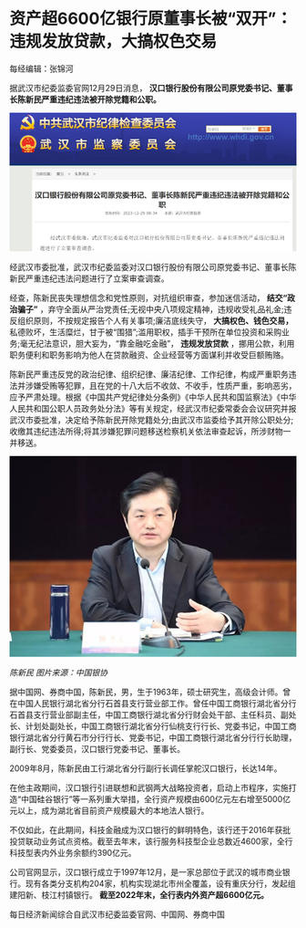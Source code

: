 # 资产超6600亿银行原董事长被“双开”：违规发放贷款，大搞权色交易

每经编辑：张锦河

据武汉市纪委监委官网12月29日消息， **汉口银行股份有限公司原党委书记、董事长陈新民严重违纪违法被开除党籍和公职。**

![16c2ad9ba96da16cee236213cc76c772.jpg](https://raw.githubusercontent.com/qqhsx/qqnews_image/main/2023/12/30/资产超6600亿银行原董事长被“双开”：违规发放贷款，大搞权色交易/16c2ad9ba96da16cee236213cc76c772.jpg)

经武汉市委批准，武汉市纪委监委对汉口银行股份有限公司原党委书记、董事长陈新民严重违纪违法问题进行了立案审查调查。

经查，陈新民丧失理想信念和党性原则，对抗组织审查，参加迷信活动， **结交“政治骗子”**
，弃守全面从严治党责任;无视中央八项规定精神，违规收受礼品礼金;违反组织原则，不按规定报告个人有关事项;廉洁底线失守， **大搞权色、钱色交易，**
私德败坏，生活糜烂，甘于被“围猎”;滥用职权，插手干预所在单位投资和采购业务;毫无纪法意识，胆大妄为，“靠金融吃金融”， **违规发放贷款**
，挪用公款，利用职务便利和职务影响为他人在贷款融资、企业经营等方面谋利并收受巨额贿赂。

陈新民严重违反党的政治纪律、组织纪律、廉洁纪律、工作纪律，构成严重职务违法并涉嫌受贿等犯罪，且在党的十八大后不收敛、不收手，性质严重，影响恶劣，应予严肃处理。根据《中国共产党纪律处分条例》《中华人民共和国监察法》《中华人民共和国公职人员政务处分法》等有关规定，经武汉市纪委常委会会议研究并报武汉市委批准，决定给予陈新民开除党籍处分;由武汉市监委给予其开除公职处分;收缴其违纪违法所得;将其涉嫌犯罪问题移送检察机关依法审查起诉，所涉财物一并移送。

![1b597e26d0e2515f019ca7148c209222.jpg](https://raw.githubusercontent.com/qqhsx/qqnews_image/main/2023/12/30/资产超6600亿银行原董事长被“双开”：违规发放贷款，大搞权色交易/1b597e26d0e2515f019ca7148c209222.jpg)

_陈新民 图片来源：中国银协_

据中国网、券商中国，陈新民，男，生于1963年，硕士研究生，高级会计师。曾在中国人民银行湖北省分行石首县支行营业部工作。曾任中国工商银行湖北省分行石首县支行营业部副主任，中国工商银行湖北省分行财会处干部、主任科员、副处长、计划处副处长，中国工商银行湖北省分行仙桃支行行长、党委书记，中国工商银行湖北省分行黄石市分行行长、党委书记，中国工商银行湖北省分行行长助理，副行长、党委委员，汉口银行党委书记、董事长。

2009年8月，陈新民由工行湖北省分行副行长调任掌舵汉口银行，长达14年。

在他主政期间，汉口银行引进联想和武钢两大战略投资者，启动上市程序，实施打造“中国硅谷银行”等一系列重大举措，全行资产规模由600亿元左右增至5000亿元以上，成为湖北省目前资产规模最大的本地法人银行。

不仅如此，在此期间，科技金融成为汉口银行的鲜明特色，该行还于2016年获批投贷联动业务试点资格。截至去年末，该行服务科技型企业总数近4600家，全行科技型表内外业务余额约390亿元。

公司官网显示，汉口银行成立于1997年12月，是一家总部位于武汉的城市商业银行。现有各类分支机构204家，机构实现湖北市州全覆盖，设有重庆分行，发起组建阳新、枝江村镇银行。
**截至2022年末，全行表内外资产超6600亿元。**

每日经济新闻综合自武汉市纪委监委官网、中国网、券商中国


